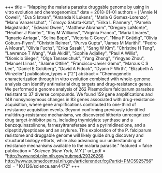 +++
title = "Mapping the malaria parasite druggable genome by using in vitro evolution and chemogenomics."
date = 2018-01-01
authors = ["Annie N Cowell", "Eva S Istvan", "Amanda K Lukens", "Maria G Gomez-Lorenzo", "Manu Vanaerschot", "Tomoyo Sakata-Kato", "Erika L Flannery", "Pamela Magistrado", "Edward Owen", "Matthew Abraham", "Gregory LaMonte", "Heather J Painter", "Roy M Williams", "Virginia Franco", "Maria Linares", "Ignacio Arriaga", "Selina Bopp", "Victoria C Corey", "Nina F Gnädig", "Olivia Coburn-Flynn", "Christin Reimer", "Purva Gupta", "James M Murithi", "Pedro A Moura", "Olivia Fuchs", "Erika Sasaki", "Sang W Kim", "Christine H Teng", "Lawrence T Wang", "Aslı Akidil", "Sophie Adjalley", "Paul A Willis", "Dionicio Siegel", "Olga Tanaseichuk", "Yang Zhong", "Yingyao Zhou", "Manuel Llinás", "Sabine Ottilie", "Francisco-Javier Gamo", "Marcus C S Lee", "Daniel E Goldberg", "David A Fidock", "Dyann F Wirth", "Elizabeth A Winzeler"]
publication_types = ["2"]
abstract = "Chemogenetic characterization through in vitro evolution combined with whole-genome analysis can identify antimalarial drug targets and drug-resistance genes. We performed a genome analysis of 262 Plasmodium falciparum parasites resistant to 37 diverse compounds. We found 159 gene amplifications and 148 nonsynonymous changes in 83 genes associated with drug-resistance acquisition, where gene amplifications contributed to one-third of resistance acquisition events. Beyond confirming previously identified multidrug-resistance mechanisms, we discovered hitherto unrecognized drug target-inhibitor pairs, including thymidylate synthase and a benzoquinazolinone, farnesyltransferase and a pyrimidinedione, and a dipeptidylpeptidase and an arylurea. This exploration of the P. falciparum resistome and druggable genome will likely guide drug discovery and structural biology efforts, while also advancing our understanding of resistance mechanisms available to the malaria parasite."
featured = false
publication = "*Science (New York, N.Y.)*"
url_pdf = "http://www.ncbi.nlm.nih.gov/pubmed/29326268 http://www.pubmedcentral.nih.gov/articlerender.fcgi?artid=PMC5925756"
doi = "10.1126/science.aan4472"
+++

